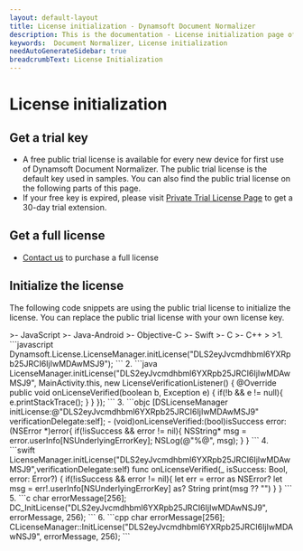 ```yaml
---
layout: default-layout
title: License initialization - Dynamsoft Document Normalizer
description: This is the documentation - License initialization page of Dynamsoft Document Normalizer.
keywords:  Document Normalizer, License initialization
needAutoGenerateSidebar: true
breadcrumbText: License Initialization
---
```


# License initialization

## Get a trial key

- A free public trial license is available for every new device for first use of Dynamsoft Document Normalizer. The public trial license is the default key used in samples. You can also find the public trial license on the following parts of this page.
- If your free key is expired, please visit <a href="https://www.dynamsoft.com/customer/license/trialLicense?product=ddn&utm_source=docs" target="_blank">Private Trial License Page</a> to get a 30-day trial extension.

## Get a full license

- [Contact us](https://www.dynamsoft.com/company/contact/)  to purchase a full license

## Initialize the license

The following code snippets are using the public trial license to initialize the license. You can replace the public trial license with your own license key.

<div class="sample-code-prefix"></div>
>- JavaScript
>- Java-Android
>- Objective-C
>- Swift
>- C
>- C++
>
>1. 
```javascript
Dynamsoft.License.LicenseManager.initLicense("DLS2eyJvcmdhbml6YXRpb25JRCI6IjIwMDAwMSJ9");
```     
2. 
```java
LicenseManager.initLicense("DLS2eyJvcmdhbml6YXRpb25JRCI6IjIwMDAwMSJ9", MainActivity.this, new LicenseVerificationListener() {
    @Override
    public void onLicenseVerified(boolean b, Exception e) {
        if(!b && e != null){
            e.printStackTrace();
        }
    }
});
```
3. 
```objc
[DSLicenseManager initLicense:@"DLS2eyJvcmdhbml6YXRpb25JRCI6IjIwMDAwMSJ9" verificationDelegate:self];
- (void)onLicenseVerified:(bool)isSuccess error:(NSError *)error{
    if(!isSuccess && error != nil){
        NSString* msg = error.userInfo[NSUnderlyingErrorKey];
        NSLog(@"%@", msg);
    }
}
```
4. 
```swift
LicenseManager.initLicense("DLS2eyJvcmdhbml6YXRpb25JRCI6IjIwMDAwMSJ9",verificationDelegate:self)
func onLicenseVerified(_ isSuccess: Bool, error: Error?) {
    if(!isSuccess && error != nil){
        let err = error as NSError?
        let msg = err!.userInfo[NSUnderlyingErrorKey] as? String
        print(msg ?? "")
    }
}
```
5. 
```c
char errorMessage[256];
DC_InitLicense("DLS2eyJvcmdhbml6YXRpb25JRCI6IjIwMDAwNSJ9", errorMessage, 256);
```
6. 
```cpp
char errorMessage[256];
CLicenseManager::InitLicense("DLS2eyJvcmdhbml6YXRpb25JRCI6IjIwMDAwNSJ9", errorMessage, 256);
```

